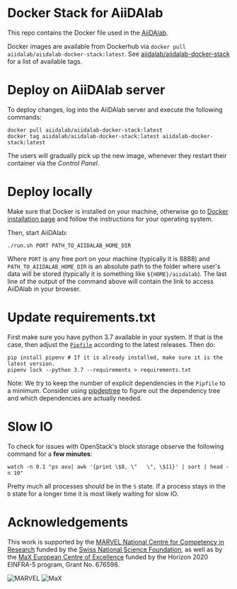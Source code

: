 # Docker Stack for AiiDAlab

This repo contains the Docker file used in the [AiiDAlab](https://www.materialscloud.org/aiidalab).

Docker images are available from Dockerhub via `docker pull aiidalab/aiidalab-docker-stack:latest`.
See [aiidalab/aiidalab-docker-stack](https://hub.docker.com/repository/docker/aiidalab/aiidalab-docker-stack) for a list of available tags.

# Deploy on AiiDAlab server

To deploy changes, log into the AiiDAlab server and execute the following commands:
```
docker pull aiidalab/aiidalab-docker-stack:latest
docker tag aiidalab/aiidalab-docker-stack:latest aiidalab-docker-stack:latest
```
The users will gradually pick up the new image, whenever they restart their container via the _Control Panel_.

# Deploy locally

Make sure that Docker is installed on your machine, otherwise go to [Docker installation page](http://www.docker.com/install)
and follow the instructions for your operating system.

Then, start AiiDAlab:
```
./run.sh PORT PATH_TO_AIIDALAB_HOME_DIR
```

Where `PORT` is any free port on your machine (typically it is 8888) and `PATH_TO_AIIDALAB_HOME_DIR` is an absolute path to the folder where user's data will be stored
(typically it is something like `${HOME}/aiidalab`).
The last line of the output of the command above will contain the link to access AiiDAlab in your browser.

# Update requirements.txt

First make sure you have python 3.7 available in your system.
If that is the case, then adjust the [`Pipfile`](Pipfile) according to the latest releases.
Then do:
```
pip install pipenv # If it is already installed, make sure it is the latest version.
pipenv lock --python 3.7 --requirements > requirements.txt
```

Note: We try to keep the number of explicit dependencies in the `Pipfile` to a minimum.
Consider using [pipdeptree](https://pypi.org/project/pipdeptree/) to figure out the dependency tree and which dependencies are actually needed.


# Slow IO

To check for issues with OpenStack's block storage observe the following command for a **few minutes**:
```
watch -n 0.1 "ps axu| awk '{print \$8, \"   \", \$11}' | sort | head -n 10"
```
Pretty much all processes should be in the `S` state. If a process stays in the `D` state for a longer time it is most likely waiting for slow IO.

# Acknowledgements

This work is supported by the [MARVEL National Centre for Competency in Research](<http://nccr-marvel.ch>)
funded by the [Swiss National Science Foundation](<http://www.snf.ch/en>), as well as by the [MaX
European Centre of Excellence](<http://www.max-centre.eu/>) funded by the Horizon 2020 EINFRA-5 program,
Grant No. 676598.

![MARVEL](miscellaneous/logos/MARVEL.png)
![MaX](miscellaneous/logos/MaX.png)

